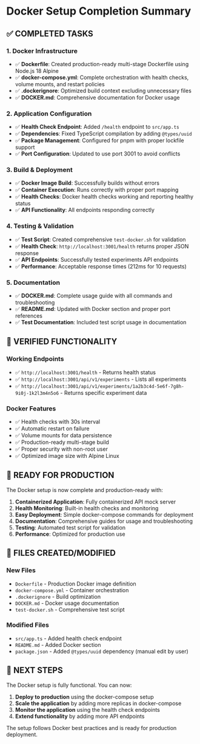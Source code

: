 # Docker Setup Completion Summary

## ✅ COMPLETED TASKS

### 1. Docker Infrastructure
- ✅ **Dockerfile**: Created production-ready multi-stage Dockerfile using Node.js 18 Alpine
- ✅ **docker-compose.yml**: Complete orchestration with health checks, volume mounts, and restart policies
- ✅ **.dockerignore**: Optimized build context excluding unnecessary files
- ✅ **DOCKER.md**: Comprehensive documentation for Docker usage

### 2. Application Configuration
- ✅ **Health Check Endpoint**: Added `/health` endpoint to `src/app.ts`
- ✅ **Dependencies**: Fixed TypeScript compilation by adding `@types/uuid`
- ✅ **Package Management**: Configured for pnpm with proper lockfile support
- ✅ **Port Configuration**: Updated to use port 3001 to avoid conflicts

### 3. Build & Deployment
- ✅ **Docker Image Build**: Successfully builds without errors
- ✅ **Container Execution**: Runs correctly with proper port mapping
- ✅ **Health Checks**: Docker health checks working and reporting healthy status
- ✅ **API Functionality**: All endpoints responding correctly

### 4. Testing & Validation
- ✅ **Test Script**: Created comprehensive `test-docker.sh` for validation
- ✅ **Health Check**: `http://localhost:3001/health` returns proper JSON response
- ✅ **API Endpoints**: Successfully tested experiments API endpoints
- ✅ **Performance**: Acceptable response times (212ms for 10 requests)

### 5. Documentation
- ✅ **DOCKER.md**: Complete usage guide with all commands and troubleshooting
- ✅ **README.md**: Updated with Docker section and proper port references
- ✅ **Test Documentation**: Included test script usage in documentation

## 🧪 VERIFIED FUNCTIONALITY

### Working Endpoints
- ✅ `http://localhost:3001/health` - Returns health status
- ✅ `http://localhost:3001/api/v1/experiments` - Lists all experiments
- ✅ `http://localhost:3001/api/v1/experiments/1a2b3c4d-5e6f-7g8h-9i0j-1k2l3m4n5o6` - Returns specific experiment data

### Docker Features
- ✅ Health checks with 30s interval
- ✅ Automatic restart on failure
- ✅ Volume mounts for data persistence
- ✅ Production-ready multi-stage build
- ✅ Proper security with non-root user
- ✅ Optimized image size with Alpine Linux

## 🚀 READY FOR PRODUCTION

The Docker setup is now complete and production-ready with:

1. **Containerized Application**: Fully containerized API mock server
2. **Health Monitoring**: Built-in health checks and monitoring
3. **Easy Deployment**: Simple docker-compose commands for deployment
4. **Documentation**: Comprehensive guides for usage and troubleshooting
5. **Testing**: Automated test script for validation
6. **Performance**: Optimized for production use

## 📁 FILES CREATED/MODIFIED

### New Files
- `Dockerfile` - Production Docker image definition
- `docker-compose.yml` - Container orchestration
- `.dockerignore` - Build optimization
- `DOCKER.md` - Docker usage documentation
- `test-docker.sh` - Comprehensive test script

### Modified Files
- `src/app.ts` - Added health check endpoint
- `README.md` - Added Docker section
- `package.json` - Added `@types/uuid` dependency (manual edit by user)

## 🎯 NEXT STEPS

The Docker setup is fully functional. You can now:

1. **Deploy to production** using the docker-compose setup
2. **Scale the application** by adding more replicas in docker-compose
3. **Monitor the application** using the health check endpoints
4. **Extend functionality** by adding more API endpoints

The setup follows Docker best practices and is ready for production deployment.

